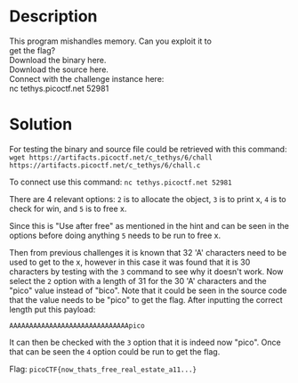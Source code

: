 # Description

This program mishandles memory. Can you exploit it to <br>
get the flag? <br>
Download the binary here. <br>
Download the source here. <br>
Connect with the challenge instance here: <br>
nc tethys.picoctf.net 52981

# Solution

For testing the binary and source file could be retrieved with this command: `wget https://artifacts.picoctf.net/c_tethys/6/chall https://artifacts.picoctf.net/c_tethys/6/chall.c`

To connect use this command: `nc tethys.picoctf.net 52981`

There are 4 relevant options: `2` is to allocate the object, `3` is to print x, `4` is to check for win, and `5` is to free x.

Since this is "Use after free" as mentioned in the hint and can be seen in the options before doing anything `5` needs to be run to free x.

Then from previous challenges it is known that 32 'A' characters need to be used to get to the x, however in this case it was found that it is 30 characters by testing with the `3` command to see why it doesn't work. Now select the `2` option with a length of 31 for the 30 'A' characters and the "pico" value instead of "bico". Note that it could be seen in the source code that the value needs to be "pico" to get the flag. After inputting the correct length put this payload:

`AAAAAAAAAAAAAAAAAAAAAAAAAAAAAApico`

It can then be checked with the `3` option that it is indeed now "pico". Once that can be seen the `4` option could be run to get the flag.

Flag: `picoCTF{now_thats_free_real_estate_a11...}`
